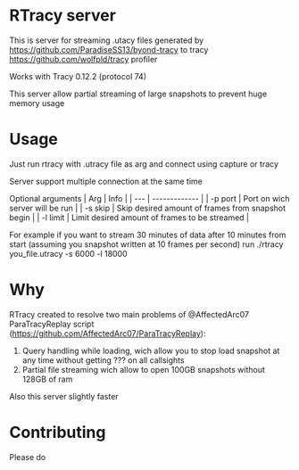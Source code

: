 # RTracy server
This is server for streaming .utacy files generated by https://github.com/ParadiseSS13/byond-tracy to tracy https://github.com/wolfpld/tracy profiler

Works with Tracy 0.12.2 (protocol 74)

This server allow partial streaming of large snapshots to prevent huge memory usage

# Usage
Just run rtracy with .utracy file as arg and connect using capture or tracy

Server support multiple connection at the same time

Optional arguments
| Arg | Info |
| --- | ------------- |
| -p port | Port on wich server will be run  |
| -s skip | Skip desired amount of frames from snapshot begin |
| -l limit | Limit desired amount of frames to be streamed |

For example if you want to stream 30 minutes of data after 10 minutes from start (assuming you snapshot written at 10 frames per second) run ./rtracy you_file.utracy -s 6000 -l 18000

# Why
RTracy created to resolve two main problems of @AffectedArc07 ParaTracyReplay script (https://github.com/AffectedArc07/ParaTracyReplay): 
1. Query handling while loading, wich allow you to stop load snapshot at any time without getting ??? on all callsights
2. Partial file streaming wich allow to open 100GB snapshots without 128GB of ram

Also this server slightly faster

# Contributing
Please do
